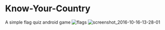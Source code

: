 # Know-Your-Country
A simple flag quiz android game
![flags](https://cloud.githubusercontent.com/assets/18600300/19417681/c5ed10e0-93d0-11e6-91df-a4f46e6b5234.jpg)
![screenshot_2016-10-16-13-28-01](https://cloud.githubusercontent.com/assets/18600300/19417700/350573d2-93d1-11e6-9ecb-3acb904becfd.png)
